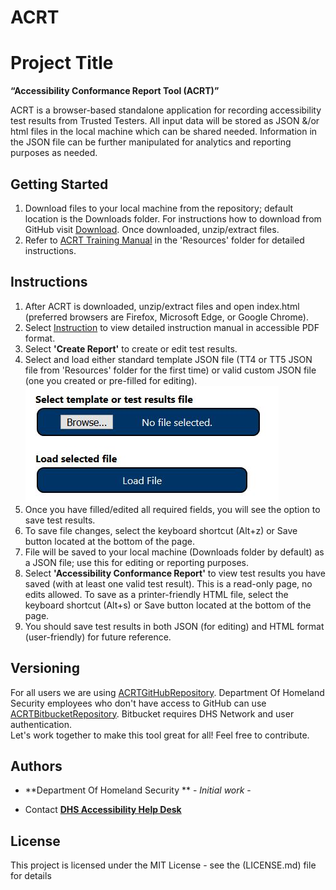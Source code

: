 # ACRT
# Project Title
**“Accessibility Conformance Report Tool (ACRT)”** 

ACRT is a browser-based standalone application for recording accessibility test results from Trusted Testers. All input data will be stored as JSON &/or html files in the local machine which can be shared needed. Information in the JSON file can be further manipulated for analytics and reporting purposes as needed. 

## Getting Started
1) Download files to your local machine from the repository; default location is the Downloads folder. For instructions how to download from GitHub visit [Download](https://www.wikihow.com/Download-a-GitHub-Folder ). Once downloaded, unzip/extract files. 
2) Refer to [ACRT Training Manual](https://github.com/Section508Coordinators/ACRT/blob/master/Resources/ACRTTrainingManual.pdf ) in the 'Resources' folder for detailed instructions. 


## Instructions
1) After ACRT is downloaded, unzip/extract files and open index.html  (preferred browsers are Firefox, Microsoft Edge, or Google Chrome). <br />
2) Select [Instruction](https://github.com/Section508Coordinators/ACRT/blob/master/Resources/ACRTTrainingManual.pdf ) to view detailed instruction manual in accessible PDF format. <br />
3) Select **'Create Report'** to create or edit test results. 
4) Select and load either standard template JSON file (TT4 or TT5 JSON file from 'Resources' folder for the first time) or valid custom JSON file (one you created or pre-filled for editing). <br />
![Select & Load](./Resources/select_load.JPG)
5) Once you have filled/edited all required fields, you will see the option to save test results.
6) To save file changes, select the keyboard shortcut (Alt+z) or Save button located at the bottom of the page.<br/>
7) File will be saved to your local machine (Downloads folder by default) as a JSON file; use this for editing or reporting purposes. <br />
8) Select **'Accessibility Conformance Report'** to view test results you have saved (with at least one valid test result). This is a read-only page, no edits allowed. To save as a printer-friendly HTML file, select the keyboard shortcut (Alt+s) or Save button located at the bottom of the page.<br/>
9) You should save test results in both JSON (for editing) and HTML format (user-friendly) for future reference. <br/>

## Versioning
For all users we are using [ACRTGitHubRepository](https://github.com/Section508Coordinators/ACRT). Department Of Homeland Security employees who don't have access to GitHub can use [ACRTBitbucketRepository](https://maestro.dhs.gov/stash/projects/APPDEV/repos/acrt/browse/acrt). Bitbucket requires DHS Network and user authentication. <br />Let's work together to make this tool great for all! Feel free to contribute. 

## Authors

* **Department Of Homeland Security ** - *Initial work* - 


* Contact
**[DHS Accessibility Help Desk](mailto:accessibility@hq.dhs.gov?subject=ACRT%20feedback)**


## License

This project is licensed under the MIT License - see the (LICENSE.md) file for details

